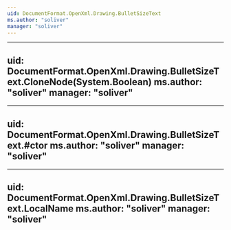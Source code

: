 ```yaml
---
uid: DocumentFormat.OpenXml.Drawing.BulletSizeText
ms.author: "soliver"
manager: "soliver"
---
```


---
uid: DocumentFormat.OpenXml.Drawing.BulletSizeText.CloneNode(System.Boolean)
ms.author: "soliver"
manager: "soliver"
---

---
uid: DocumentFormat.OpenXml.Drawing.BulletSizeText.#ctor
ms.author: "soliver"
manager: "soliver"
---

---
uid: DocumentFormat.OpenXml.Drawing.BulletSizeText.LocalName
ms.author: "soliver"
manager: "soliver"
---
